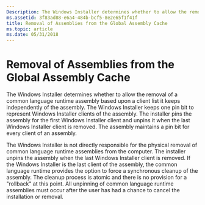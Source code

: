 ```yaml
---
Description: The Windows Installer determines whether to allow the removal of a common language runtime assembly based upon a client list it keeps independently of the assembly.
ms.assetid: 3f83ad88-e6a4-484b-bcf5-8e2e65f1f41f
title: Removal of Assemblies from the Global Assembly Cache
ms.topic: article
ms.date: 05/31/2018
---
```


# Removal of Assemblies from the Global Assembly Cache

The Windows Installer determines whether to allow the removal of a common language runtime assembly based upon a client list it keeps independently of the assembly. The Windows Installer keeps one pin bit to represent Windows Installer clients of the assembly. The installer pins the assembly for the first Windows Installer client and unpins it when the last Windows Installer client is removed. The assembly maintains a pin bit for every client of an assembly.

The Windows Installer is not directly responsible for the physical removal of common language runtime assemblies from the computer. The installer unpins the assembly when the last Windows Installer client is removed. If the Windows Installer is the last client of the assembly, the common language runtime provides the option to force a synchronous cleanup of the assembly. The cleanup process is atomic and there is no provision for a "rollback" at this point. All unpinning of common language runtime assemblies must occur after the user has had a chance to cancel the installation or removal.

 

 



